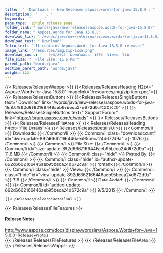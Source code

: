 ```yaml
---
title:  "  Downloads ---New-Releases-aspose.words-for-java-15.8.0 . " 
description:  "    . " 
keywords:  "    . " 
page_type:  single_release_page
folder_link: " words/java/new-releases/aspose.words-for-java-15.8.0/"
folder_name: " Aspose.Words for Java 15.8.0"
download_link: " /words/java/new-releases/aspose.words-for-java-15.8.0/892d6662166446aeb95beca24d672d9a"
download_text: " Download"
Intro_text: " It contains Aspose.Words for Java 15.8.0 release."
image_link: "/resources/img/zip-icon.png"
download_count: "   9/5/2015  Downloads: 1076  Views: 718"
file_size: "  File Size: 11.6 MB "
parent_path: "words/java"
section_parent_path: "words/java"
weight: 122 
---
```


{{< Releases/ReleasesWapper >}}
  {{< Releases/ReleasesHeading H2txt=" Aspose.Words for Java 15.8.0" imagelink="/resources/img/zip-icon.png">}}
  {{< Releases/ReleasesButtons >}}
    {{< Releases/ReleasesSingleButtons text=" Download" link="/words/java/new-releases/aspose.words-for-java-15.8.0/892d6662166446aeb95beca24d672d9a%20%20" >}}
    {{< Releases/ReleasesSingleButtons text=" Support Forum " link="https://forum.aspose.com/c/words" >}}
  {{< Releases/ReleasesButtons >}}
  {{< Releases/ReleasesFileArea >}}
    {{< Releases/ReleasesHeading h4txt="File Details">}}
    {{< Releases/ReleasesDetailsUl >}}
            {{< Common/li  >}} Downloads: {{< /Common/li >}} 
      {{< Common/li class="downloadcount" id="dwn-update-892d6662166446aeb95beca24d672d9a" >}} 1076 {{< /Common/li >}} 
      {{< Common/li  >}} File Size: {{< /Common/li >}} 
      {{< Common/li id="size-update-892d6662166446aeb95beca24d672d9a" >}} 11.6 MB {{< /Common/li >}} 
      {{< Common/li  class="hide" >}} Posted By: {{< /Common/li >}} 
      {{< Common/li class="hide" id="author-update-892d6662166446aeb95beca24d672d9a" >}} romank {{< /Common/li >}} 
      {{< Common/li class="hide"  >}} Views: {{< /Common/li >}} 
      {{< Common/li class="hide" id="view-update-892d6662166446aeb95beca24d672d9a" >}} 718 {{< /Common/li >}} 
      {{< Common/li  >}} Date Added: {{< /Common/li >}} 
      {{< Common/li id="added-update-892d6662166446aeb95beca24d672d9a" >}} 9/5/2015 {{< /Common/li >}} 

    {{< /Releases/ReleasesDetailsUl >}}

  {{< Releases/ReleasesFileFeatures >}}
      <h4>Release Notes</h4><div><a href="http://www.aspose.com/docs/display/wordsjava/Aspose.Words+for+Java+15.8.0+Release+Notes">http://www.aspose.com/docs/display/wordsjava/Aspose.Words+for+Java+15.8.0+Release+Notes</a></div>
  {{< /Releases/ReleasesFileFeatures >}}
 {{< /Releases/ReleasesFileArea >}}
{{< /Releases/ReleasesWapper >}}


